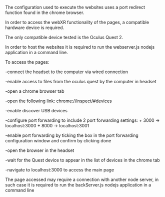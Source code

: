 The configuration used to execute the websites uses a port redirect function found in the chrome browser.

In order to access the webXR functionality of the pages, a compatible hardware device is required.

The only compatible device tested is the Oculus Quest 2.

In order to host the websites it is required to run the webserver.js nodejs application in a command line.

To access the pages:

  -connect the headset to the computer via wired connection
  
  -enable access to files from the oculus quest by the computer in headset
  
  -open a chrome browser tab
   
  -open the following link: chrome://inspect/#devices
  
  -enable discover USB devices
  
  -configure port forwarding to include 2 port forwarding settings:
    + 3000 -> localhost:3000
    + 8000 -> localhost:3001
    
  -enable port forwarding by ticking the box in the port forwarding configuration window and confirm by clicking done
  
  -open the browser in the headset
  
  -wait for the Quest device to appear in the list of devices in the chrome tab
  
  -navigate to localhost:3000 to access the main page
  
 
 The page accessed may require a connection with another node server, in such case it is required to run the backServer.js nodejs application in a command line
